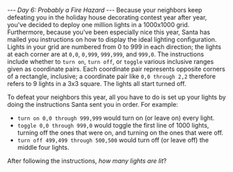 *--- Day 6: Probably a Fire Hazard ---*
Because your neighbors keep defeating you in the holiday house decorating contest year after year, you've decided to deploy one million lights in a 1000x1000 grid.
Furthermore, because you've been especially nice this year, Santa has mailed you instructions on how to display the ideal lighting configuration.
Lights in your grid are numbered from 0 to 999 in each direction; the lights at each corner are at `0,0`, `0,999`, `999,999`, and `999,0`. The instructions include whether to `turn on`, `turn off`, or `toggle` various inclusive ranges given as coordinate pairs.  Each coordinate pair represents opposite corners of a rectangle, inclusive; a coordinate pair like `0,0 through 2,2` therefore refers to 9 lights in a 3x3 square.  The lights all start turned off. </p><p>To defeat your neighbors this year, all you have to do is set up your lights by doing the instructions Santa sent you in order.
For example:

- `turn on 0,0 through 999,999` would turn on (or leave on) every light.
- `toggle 0,0 through 999,0` would toggle the first line of 1000 lights, turning off the ones that were on, and turning on the ones that were off.
- `turn off 499,499 through 500,500` would turn off (or leave off) the middle four lights.

After following the instructions, _how many lights are lit_?

